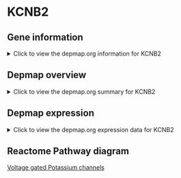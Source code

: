 <h1>KCNB2</h1>

<h2>Gene information</h2>
<details>
  <summary>Click to view the depmap.org information for KCNB2</summary>
  <iframe src="https://depmap.org/portal/gene/KCNB2?tab=about" style="border:none;width:100%;height:800px"></iframe>
</details>

<h2>Depmap overview</h2>
<details>
  <summary>Click to view the depmap.org summary for KCNB2</summary>
  <iframe src="https://depmap.org/portal/gene/KCNB2?tab=overview" style="border:none;width:100%;height:800px"></iframe>
</details>

<h2>Depmap expression</h2>
<details>
  <summary>Click to view the depmap.org expression data for KCNB2</summary>
  <iframe src="https://depmap.org/portal/gene/KCNB2?tab=characterization" style="border:none;width:100%;height:800px"></iframe>
</details>



<h2>Reactome Pathway diagram</h2>
<a href="https://reactome.org/PathwayBrowser/#/R-HSA-1296072" target="_BLANK">Voltage gated Potassium channels</a>



